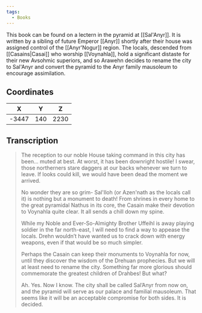 ```yaml
---
tags:
  - Books
---
```


This book can be found on a lectern in the pyramid at [[Sal'Anyr]]. It is written by a sibling of future Emperor [[Anyr]] shortly after their house was assigned control of the [[Anyr'Nogur]] region. The locals, descended from [[Casains|Casai]] who worship [[Voynahla]], hold a significant distaste for their new Avsohmic superiors, and so Arawehn decides to rename the city to Sal'Anyr and convert the pyramid to the Anyr family mausoleum to encourage assimilation.

## Coordinates
| **X** | **Y** | **Z** |
| :---: | :---: | :---: |
| -3447 |  140  | 2230  |

## Transcription
> The reception to our noble House taking command in this city has been… muted at best. At worst, it has been downright hostile! I swear, those northerners stare daggers at our backs whenever we turn to leave. If looks could kill, we would have been dead the moment we arrived.
>
> No wonder they are so grim- Sal'Iloh (or Azen'nath as the locals call it) is nothing but a monument to death! From shrines in every home to the great pyramidal Nathus in its core, the Casain make their devotion to Voynahla quite clear. It all sends a chill down my spine.
>
> While my Noble and Ever-So-Almighty Brother Uffeihl is away playing soldier in the far north-east, I will need to find a way to appease the locals. Drehn wouldn’t have wanted us to crack down with energy weapons, even if that would be so much simpler.
>
> Perhaps the Casain can keep their monuments to Voynahla for now, until they discover the wisdom of the Drehuan prophecies. But we will at least need to rename the city. Something far more glorious should commemorate the greatest children of Drahbes! But what?
>
> Ah. Yes. Now I know. The city shall be called Sal’Anyr from now on, and the pyramid will serve as our palace and familial mausoleum. That seems like it will be an acceptable compromise for both sides. It is decided.


